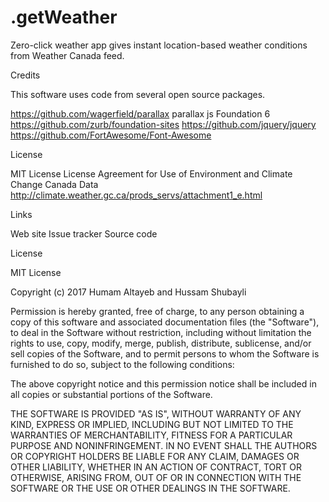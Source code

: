 # .getWeather
Zero-click weather app gives instant location-based weather conditions from Weather Canada feed. 

Credits

This software uses code from several open source packages.


https://github.com/wagerfield/parallax parallax js
Foundation 6 https://github.com/zurb/foundation-sites
https://github.com/jquery/jquery 
https://github.com/FortAwesome/Font-Awesome


License

MIT License
License Agreement for Use of Environment and Climate Change Canada Data http://climate.weather.gc.ca/prods_servs/attachment1_e.html


Links

Web site
Issue tracker
Source code

License

MIT License

Copyright (c) 2017 Humam Altayeb and Hussam Shubayli

Permission is hereby granted, free of charge, to any person obtaining a copy
of this software and associated documentation files (the "Software"), to deal
in the Software without restriction, including without limitation the rights
to use, copy, modify, merge, publish, distribute, sublicense, and/or sell
copies of the Software, and to permit persons to whom the Software is
furnished to do so, subject to the following conditions:

The above copyright notice and this permission notice shall be included in all
copies or substantial portions of the Software.

THE SOFTWARE IS PROVIDED "AS IS", WITHOUT WARRANTY OF ANY KIND, EXPRESS OR
IMPLIED, INCLUDING BUT NOT LIMITED TO THE WARRANTIES OF MERCHANTABILITY,
FITNESS FOR A PARTICULAR PURPOSE AND NONINFRINGEMENT. IN NO EVENT SHALL THE
AUTHORS OR COPYRIGHT HOLDERS BE LIABLE FOR ANY CLAIM, DAMAGES OR OTHER
LIABILITY, WHETHER IN AN ACTION OF CONTRACT, TORT OR OTHERWISE, ARISING FROM,
OUT OF OR IN CONNECTION WITH THE SOFTWARE OR THE USE OR OTHER DEALINGS IN THE
SOFTWARE.

